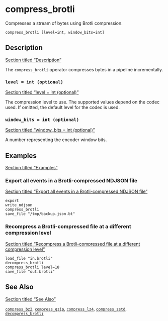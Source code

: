 # compress_brotli

Compresses a stream of bytes using Brotli compression.

```tql
compress_brotli [level=int, window_bits=int]
```

## Description

[Section titled “Description”](#description)

The `compress_brotli` operator compresses bytes in a pipeline incrementally.

### `level = int (optional)`

[Section titled “level = int (optional)”](#level--int-optional)

The compression level to use. The supported values depend on the codec used. If omitted, the default level for the codec is used.

### `window_bits = int (optional)`

[Section titled “window\_bits = int (optional)”](#window_bits--int-optional)

A number representing the encoder window bits.

## Examples

[Section titled “Examples”](#examples)

### Export all events in a Brotli-compressed NDJSON file

[Section titled “Export all events in a Brotli-compressed NDJSON file”](#export-all-events-in-a-brotli-compressed-ndjson-file)

```tql
export
write_ndjson
compress_brotli
save_file "/tmp/backup.json.bt"
```

### Recompress a Brotli-compressed file at a different compression level

[Section titled “Recompress a Brotli-compressed file at a different compression level”](#recompress-a-brotli-compressed-file-at-a-different-compression-level)

```tql
load_file "in.brotli"
decompress_brotli
compress_brotli level=18
save_file "out.brotli"
```

## See Also

[Section titled “See Also”](#see-also)

[`compress_bz2`](/reference/operators/compress_bz2), [`compress_gzip`](/reference/operators/compress_gzip), [`compress_lz4`](/reference/operators/compress_lz4), [`compress_zstd`](/reference/operators/compress_zstd), [`decompress_brotli`](/reference/operators/decompress_brotli)